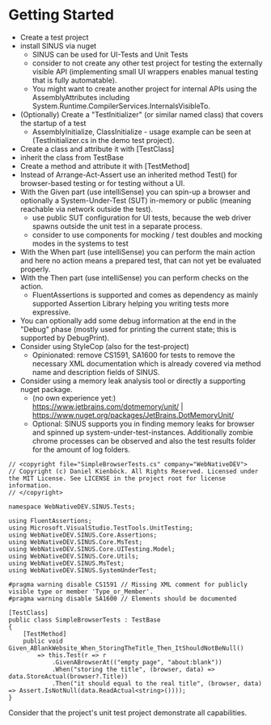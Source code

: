 # Getting Started

* Create a test project
* install SINUS via nuget
  * SINUS can be used for UI-Tests and Unit Tests
  * consider to not create any other test project for testing the externally visible API
    (implementing small UI wrappers enables manual testing that is fully automatable).
  * You might want to create another project for internal APIs using the AssemblyAttributes including System.Runtime.CompilerServices.InternalsVisibleTo.
* (Optionally) Create a "TestInitializer" (or similar named class) that covers the startup of a test
  * AssemblyInitialize, ClassInitialize - usage example can be seen at (TestInitializer.cs in the demo test project).
* Create a class and attribute it with \[TestClass\]
* inherit the class from TestBase
* Create a method and attribute it with \[TestMethod\]
* Instead of Arrange-Act-Assert use an inherited method Test() for browser-based testing or for testing without a UI.
* With the Given part (use intelliSense) you can spin-up a browser and optionally a System-Under-Test (SUT) in-memory or public (meaning reachable via network outside the test).
  * use public SUT configuration for UI tests, because the web driver spawns outside the unit test in a separate process.
  * consider to use components for mocking / test doubles and mocking modes in the systems to test
* With the When part (use intelliSense) you can perform the main action and here no action means a prepared test, that can not yet be evaluated properly.
* With the Then part (use intelliSense) you can perform checks on the action.
  * FluentAssertions is supported and comes as dependency as mainly supported Assertion Library helping you writing tests more expressive.
* You can optionally add some debug information at the end in the "Debug" phase (mostly used for printing the current state; this is supported by DebugPrint).
* Consider using StyleCop (also for the test-project)
  * Opinionated: remove CS1591, SA1600 for tests to remove the necessary XML documentation which is already covered via method name and description fields of SINUS.
* Consider using a memory leak analysis tool or directly a supporting nuget package.
  * (no own experience yet:) https://www.jetbrains.com/dotmemory/unit/ | https://www.nuget.org/packages/JetBrains.DotMemoryUnit/
  * Optional: SINUS supports you in finding memory leaks for browser and spinned up system-under-test-instances. Additionally zombie chrome processes can be observed and also the test results folder for the amount of log folders.

```
// <copyright file="SimpleBrowserTests.cs" company="WebNativeDEV">
// Copyright (c) Daniel Kienböck. All Rights Reserved. Licensed under the MIT License. See LICENSE in the project root for license information.
// </copyright>

namespace WebNativeDEV.SINUS.Tests;

using FluentAssertions;
using Microsoft.VisualStudio.TestTools.UnitTesting;
using WebNativeDEV.SINUS.Core.Assertions;
using WebNativeDEV.SINUS.Core.MsTest;
using WebNativeDEV.SINUS.Core.UITesting.Model;
using WebNativeDEV.SINUS.Core.Utils;
using WebNativeDEV.SINUS.MsTest;
using WebNativeDEV.SINUS.SystemUnderTest;

#pragma warning disable CS1591 // Missing XML comment for publicly visible type or member 'Type_or_Member'.
#pragma warning disable SA1600 // Elements should be documented

[TestClass]
public class SimpleBrowserTests : TestBase
{
    [TestMethod]
    public void Given_ABlankWebsite_When_StoringTheTitle_Then_ItShouldNotBeNull()
        => this.Test(r => r
            .GivenABrowserAt(("empty page", "about:blank"))
            .When("storing the title", (browser, data) => data.StoreActual(browser?.Title))
            .Then("it should equal to the real title", (browser, data) => Assert.IsNotNull(data.ReadActual<string>())));
}
```

Consider that the project's unit test project demonstrate all capabilities.